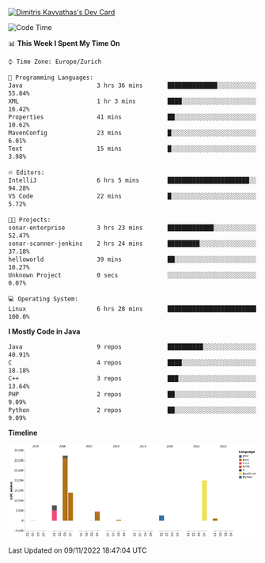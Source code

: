 <a href="https://app.daily.dev/JimR21"><img src="https://api.daily.dev/devcards/1a6ea627b9cf4de4a4f1b5f5cac8c85e.png?r=t8i" width="400" alt="Dimitris Kavvathas's Dev Card"/></a>

<!--START_SECTION:waka-->
![Code Time](http://img.shields.io/badge/Code%20Time-3%2C685%20hrs%2040%20mins-blue)

📊 **This Week I Spent My Time On** 

```text
⌚︎ Time Zone: Europe/Zurich

💬 Programming Languages: 
Java                     3 hrs 36 mins       ██████████████░░░░░░░░░░░   55.84% 
XML                      1 hr 3 mins         ████░░░░░░░░░░░░░░░░░░░░░   16.42% 
Properties               41 mins             ██░░░░░░░░░░░░░░░░░░░░░░░   10.62% 
MavenConfig              23 mins             █░░░░░░░░░░░░░░░░░░░░░░░░   6.01% 
Text                     15 mins             █░░░░░░░░░░░░░░░░░░░░░░░░   3.98%

🔥 Editors: 
IntelliJ                 6 hrs 5 mins        ███████████████████████░░   94.28% 
VS Code                  22 mins             █░░░░░░░░░░░░░░░░░░░░░░░░   5.72%

🐱‍💻 Projects: 
sonar-enterprise         3 hrs 23 mins       █████████████░░░░░░░░░░░░   52.47% 
sonar-scanner-jenkins    2 hrs 24 mins       █████████░░░░░░░░░░░░░░░░   37.18% 
helloworld               39 mins             ██░░░░░░░░░░░░░░░░░░░░░░░   10.27% 
Unknown Project          0 secs              ░░░░░░░░░░░░░░░░░░░░░░░░░   0.07%

💻 Operating System: 
Linux                    6 hrs 28 mins       █████████████████████████   100.0%

```

**I Mostly Code in Java** 

```text
Java                     9 repos             ██████████░░░░░░░░░░░░░░░   40.91% 
C                        4 repos             ████░░░░░░░░░░░░░░░░░░░░░   18.18% 
C++                      3 repos             ███░░░░░░░░░░░░░░░░░░░░░░   13.64% 
PHP                      2 repos             ██░░░░░░░░░░░░░░░░░░░░░░░   9.09% 
Python                   2 repos             ██░░░░░░░░░░░░░░░░░░░░░░░   9.09%

```


**Timeline**

![Chart not found](https://raw.githubusercontent.com/JimR21/JimR21/master/charts/bar_graph.png) 


 Last Updated on 09/11/2022 18:47:04 UTC
<!--END_SECTION:waka-->

<!--
**JimR21/JimR21** is a ✨ _special_ ✨ repository because its `README.md` (this file) appears on your GitHub profile.

Here are some ideas to get you started:

- 🔭 I’m currently working on ...
- 🌱 I’m currently learning ...
- 👯 I’m looking to collaborate on ...
- 🤔 I’m looking for help with ...
- 💬 Ask me about ...
- 📫 How to reach me: ...
- 😄 Pronouns: ...
- ⚡ Fun fact: ...
-->
